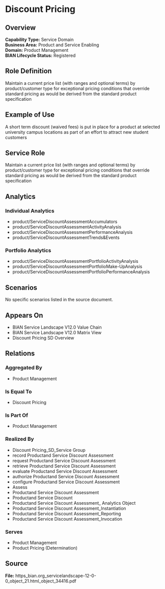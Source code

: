 # Discount Pricing

## Overview
**Capability Type:** Service Domain  
**Business Area:** Product and Service Enabling  
**Domain:** Product Management  
**BIAN Lifecycle Status:** Registered

## Role Definition
Maintain a current price list (with ranges and optional terms) by product/customer type for exceptional pricing conditions that override standard pricing as would be derived from the standard product specification

## Example of Use
A short term discount (waived fees) is put in place for a product at selected university campus locations as part of an effort to attract new student customers

## Service Role
Maintain a current price list (with ranges and optional terms) by product/customer type for exceptional pricing conditions that override standard pricing as would be derived from the standard product specification

## Analytics

### Individual Analytics
- product/ServiceDiscountAssessmentAccumulators
- product/ServiceDiscountAssessmentActivityAnalysis
- product/ServiceDiscountAssessmentPerformanceAnalysis
- product/ServiceDiscountAssessmentTrends&Events

### Portfolio Analytics
- product/ServiceDiscountAssessmentPortfolioActivityAnalysis
- product/ServiceDiscountAssessmentPortfolioMake-UpAnalysis
- product/ServiceDiscountAssessmentPortfolioPerformanceAnalysis

## Scenarios
No specific scenarios listed in the source document.

## Appears On
- BIAN Service Landscape V12.0 Value Chain
- BIAN Service Landscape V12.0 Matrix View
- Discount Pricing SD Overview

## Relations

### Aggregated By
- Product Management

### Is Equal To
- Discount Pricing

### Is Part Of
- Product Management

### Realized By
- Discount Pricing_SD_Service Group
- record Productand Service Discount Assessment
- request Productand Service Discount Assessment
- retrieve Productand Service Discount Assessment
- evaluate Productand Service Discount Assessment
- authorize Productand Service Discount Assessment
- configure Productand Service Discount Assessment
- Assess
- Productand Service Discount Assessment
- Productand Service Discount
- Productand Service Discount Assessment_ Analytics Object
- Productand Service Discount Assessment_Instantiation
- Productand Service Discount Assessment_Reporting
- Productand Service Discount Assessment_Invocation

### Serves
- Product Management
- Product Pricing (Determination)

## Source
**File:** https_bian.org_servicelandscape-12-0-0_object_21.html_object_34416.pdf
